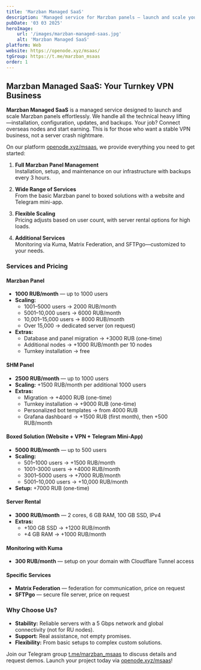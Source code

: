 ```yaml
---
title: 'Marzban Managed SaaS'
description: 'Managed service for Marzban panels — launch and scale your VPN business without the tech hassle. We handle setup, maintenance, and security.'
pubDate: '03 03 2025'
heroImage:
    url: '/images/marzban-managed-saas.jpg'
    alt: 'Marzban Managed SaaS'
platform: Web
website: https://openode.xyz/msaas/
tgGroup: https://t.me/marzban_msaas
order: 1
---
```


## Marzban Managed SaaS: Your Turnkey VPN Business

**Marzban Managed SaaS** is a managed service designed to launch and scale Marzban panels effortlessly. We handle all the technical heavy lifting—installation, configuration, updates, and backups. Your job? Connect overseas nodes and start earning. This is for those who want a stable VPN business, not a server crash nightmare.

On our platform [openode.xyz/msaas](https://openode.xyz/msaas), we provide everything you need to get started:

1. **Full Marzban Panel Management**  
   Installation, setup, and maintenance on our infrastructure with backups every 3 hours.

2. **Wide Range of Services**  
   From the basic Marzban panel to boxed solutions with a website and Telegram mini-app.

3. **Flexible Scaling**  
   Pricing adjusts based on user count, with server rental options for high loads.

4. **Additional Services**  
   Monitoring via Kuma, Matrix Federation, and SFTPgo—customized to your needs.

### Services and Pricing

#### Marzban Panel
- **1000 RUB/month** — up to 1000 users  
- **Scaling:**  
  - 1001–5000 users → 2000 RUB/month  
  - 5001–10,000 users → 6000 RUB/month  
  - 10,001–15,000 users → 8000 RUB/month  
  - Over 15,000 → dedicated server (on request)  
- **Extras:**  
  - Database and panel migration → +3000 RUB (one-time)  
  - Additional nodes → +1000 RUB/month per 10 nodes  
  - Turnkey installation → free  

#### SHM Panel
- **2500 RUB/month** — up to 1000 users  
- **Scaling:** +1500 RUB/month per additional 1000 users  
- **Extras:**  
  - Migration → +4000 RUB (one-time)  
  - Turnkey installation → +9000 RUB (one-time)  
  - Personalized bot templates → from 4000 RUB  
  - Grafana dashboard → +1500 RUB (first month), then +500 RUB/month  

#### Boxed Solution (Website + VPN + Telegram Mini-App)
- **5000 RUB/month** — up to 500 users  
- **Scaling:**  
  - 501–1000 users → +1500 RUB/month  
  - 1001–3000 users → +4000 RUB/month  
  - 3001–5000 users → +7000 RUB/month  
  - 5001–10,000 users → +10,000 RUB/month  
- **Setup:** +7000 RUB (one-time)  

#### Server Rental
- **3000 RUB/month** — 2 cores, 6 GB RAM, 100 GB SSD, IPv4  
- **Extras:**  
  - +100 GB SSD → +1200 RUB/month  
  - +4 GB RAM → +1000 RUB/month  

#### Monitoring with Kuma
- **300 RUB/month** — setup on your domain with Cloudflare Tunnel access  

#### Specific Services
- **Matrix Federation** — federation for communication, price on request  
- **SFTPgo** — secure file server, price on request  

### Why Choose Us?
- **Stability:** Reliable servers with a 5 Gbps network and global connectivity (not for RU nodes).  
- **Support:** Real assistance, not empty promises.  
- **Flexibility:** From basic setups to complex custom solutions.  

Join our Telegram group [t.me/marzban_msaas](https://t.me/marzban_msaas) to discuss details and request demos. Launch your project today via [openode.xyz/msaas](https://openode.xyz/msaas)!
